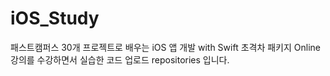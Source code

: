 # iOS_Study

패스트캠퍼스 30개 프로젝트로 배우는 iOS 앱 개발 with Swift 초격차 패키지 Online 강의를 수강하면서 실습한 코드 업로드 repositories 입니다.
